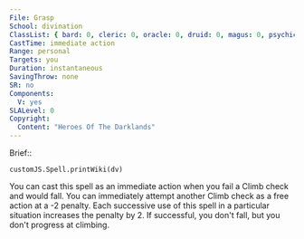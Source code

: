 ```yaml
---
File: Grasp
School: divination
ClassList: { bard: 0, cleric: 0, oracle: 0, druid: 0, magus: 0, psychic: 0, skald: 0, sorcerer: 0, wizard: 0, witch: 0 }
CastTime: immediate action
Range: personal
Targets: you
Duration: instantaneous
SavingThrow: none
SR: no
Components:
  V: yes
SLALevel: 0
Copyright:
  Content: "Heroes Of The Darklands"
---
```

Brief:: 

```dataviewjs
customJS.Spell.printWiki(dv)
```

You can cast this spell as an immediate action when you fail a Climb check and would fall. You can immediately attempt another Climb check as a free action at a -2 penalty. Each successive use of this spell in a particular situation increases the penalty by 2. If successful, you don't fall, but you don't progress at climbing.
